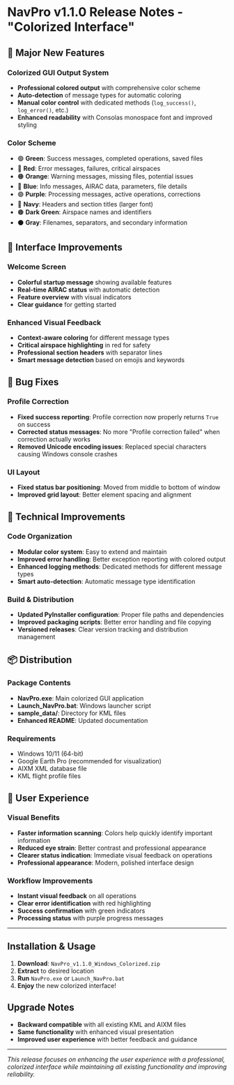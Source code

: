 # NavPro v1.1.0 Release Notes - "Colorized Interface"

## 🎨 Major New Features

### **Colorized GUI Output System**
- **Professional colored output** with comprehensive color scheme
- **Auto-detection** of message types for automatic coloring
- **Manual color control** with dedicated methods (`log_success()`, `log_error()`, etc.)
- **Enhanced readability** with Consolas monospace font and improved styling

### **Color Scheme**
- 🟢 **Green**: Success messages, completed operations, saved files
- 🔴 **Red**: Error messages, failures, critical airspaces
- 🟠 **Orange**: Warning messages, missing files, potential issues  
- 🔵 **Blue**: Info messages, AIRAC data, parameters, file details
- 🟣 **Purple**: Processing messages, active operations, corrections
- 🔷 **Navy**: Headers and section titles (larger font)
- 🟤 **Dark Green**: Airspace names and identifiers
- ⚫ **Gray**: Filenames, separators, and secondary information

## 🚀 Interface Improvements

### **Welcome Screen**
- **Colorful startup message** showing available features
- **Real-time AIRAC status** with automatic detection
- **Feature overview** with visual indicators
- **Clear guidance** for getting started

### **Enhanced Visual Feedback**
- **Context-aware coloring** for different message types
- **Critical airspace highlighting** in red for safety
- **Professional section headers** with separator lines
- **Smart message detection** based on emojis and keywords

## 🐛 Bug Fixes

### **Profile Correction**
- **Fixed success reporting**: Profile correction now properly returns `True` on success
- **Corrected status messages**: No more "Profile correction failed" when correction actually works
- **Removed Unicode encoding issues**: Replaced special characters causing Windows console crashes

### **UI Layout**
- **Fixed status bar positioning**: Moved from middle to bottom of window
- **Improved grid layout**: Better element spacing and alignment

## 🔧 Technical Improvements

### **Code Organization**
- **Modular color system**: Easy to extend and maintain
- **Improved error handling**: Better exception reporting with colored output  
- **Enhanced logging methods**: Dedicated methods for different message types
- **Smart auto-detection**: Automatic message type identification

### **Build & Distribution**
- **Updated PyInstaller configuration**: Proper file paths and dependencies
- **Improved packaging scripts**: Better error handling and file copying
- **Versioned releases**: Clear version tracking and distribution management

## 📦 Distribution

### **Package Contents**
- **NavPro.exe**: Main colorized GUI application
- **Launch_NavPro.bat**: Windows launcher script
- **sample_data/**: Directory for KML files
- **Enhanced README**: Updated documentation

### **Requirements**
- Windows 10/11 (64-bit)
- Google Earth Pro (recommended for visualization)
- AIXM XML database file
- KML flight profile files

## 🎯 User Experience

### **Visual Benefits**
- **Faster information scanning**: Colors help quickly identify important information
- **Reduced eye strain**: Better contrast and professional appearance
- **Clearer status indication**: Immediate visual feedback on operations
- **Professional appearance**: Modern, polished interface design

### **Workflow Improvements**
- **Instant visual feedback** on all operations
- **Clear error identification** with red highlighting
- **Success confirmation** with green indicators
- **Processing status** with purple progress messages

---

## Installation & Usage

1. **Download**: `NavPro_v1.1.0_Windows_Colorized.zip`
2. **Extract** to desired location
3. **Run** `NavPro.exe` or `Launch_NavPro.bat`
4. **Enjoy** the new colorized interface!

## Upgrade Notes

- **Backward compatible** with all existing KML and AIXM files
- **Same functionality** with enhanced visual presentation
- **Improved user experience** with better feedback and guidance

---

*This release focuses on enhancing the user experience with a professional, colorized interface while maintaining all existing functionality and improving reliability.*